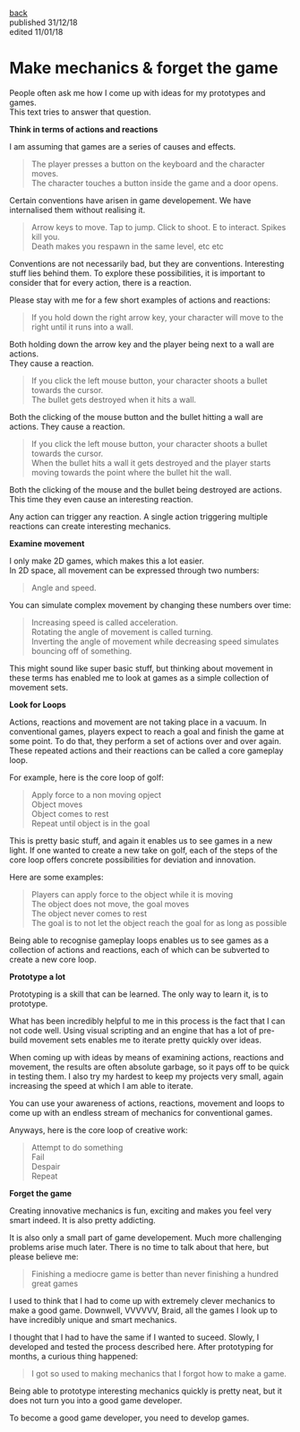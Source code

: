 [back](writing) <br> published 31/12/18 <br> edited 11/01/18

# Make mechanics & forget the game

People often ask me how I come up with ideas for my prototypes and games. <br>
This text tries to answer that question.

**Think in terms of actions and reactions**

I am assuming that games are a series of causes and effects.<br>
> The player presses a button on the keyboard and the character moves.<br>
> The character touches a button inside the game and a door opens.

Certain conventions have arisen in game developement. 
We have internalised them without realising it.
 
> Arrow keys to move. Tap to jump. Click to shoot. E to interact. Spikes kill you. <br>
> Death makes you respawn in the same level, etc etc

Conventions are not necessarily bad, but they are conventions. 
Interesting stuff lies behind them.
To explore these possibilities, it is important to consider that for every action, there is a reaction.

Please stay with me for a few short examples of actions and reactions:

> If you hold down the right arrow key, your character will move to the right until it runs into a wall.

Both holding down the arrow key and the player being next to a wall are actions. <br>
They cause a reaction.

> If you click the left mouse button, your character shoots a bullet towards the cursor. <br>
> The bullet gets destroyed when it hits a wall.
  
Both the clicking of the mouse button and the bullet hitting a wall are actions. 
They cause a reaction.

> If you click the left mouse button, your character shoots a bullet towards the cursor. <br>
> When the bullet hits a wall it gets destroyed and the player starts moving towards
the point where the bullet hit the wall.
  
Both the clicking of the mouse and the bullet being destroyed are actions. This time they even cause an interesting reaction.
  
Any action can trigger any reaction.
A single action triggering multiple reactions can create interesting mechanics.

**Examine movement**

I only make 2D games, which makes this a lot easier. <br>
In 2D space, all movement can be expressed through two numbers:
  	
> Angle and speed.
  
 You can simulate complex movement by changing these numbers over time:

> Increasing speed is called acceleration.<br>
> Rotating the angle of movement is called turning.<br>
> Inverting the angle of movement while decreasing speed simulates bouncing off of something.
  
This might sound like super basic stuff, but thinking about movement in these terms has enabled me to look at games as a simple collection of movement sets.
  

**Look for Loops**

Actions, reactions and movement are not taking place in a vacuum. 
In conventional games, players expect to reach a goal and finish the game at some point. 
To do that, they perform a set of actions over and over again.
These repeated actions and their reactions can be called a core gameplay loop.
  
For example, here is the core loop of golf:
> Apply force to a non moving opject<br>
> Object moves<br>
> Object comes to rest<br>
> Repeat until object is in the goal
    
This is pretty basic stuff, and again it enables us to see games in a new light.
If one wanted to create a new take on golf, each of the steps of the core loop offers 
concrete possibilities for deviation and innovation.

Here are some examples:
> Players can apply force to the object while it is moving<br>
> The object does not move, the goal moves<br>
> The object never comes to rest<br>
> The goal is to not let the object reach the goal for as long as possible
    
Being able to recognise gameplay loops enables us to see games as a collection of actions and reactions, each of which can be subverted to create a new core loop.


**Prototype a lot**

Prototyping is a skill that can be learned.
The only way to learn it, is to prototype.
  
What has been incredibly helpful to me in this process is the fact that I can not code well.
Using visual scripting and an engine that has a lot of pre-build movement sets enables me to iterate pretty quickly over ideas.

When coming up with ideas by means of examining actions, reactions and movement, the results are often absolute garbage, so it pays off to be quick in testing them.
I also try my hardest to keep my projects very small, again increasing the speed at which I am able to iterate.

You can use your awareness of actions, reactions, movement and loops to come up with an endless stream of mechanics for conventional games. 
  
 Anyways, here is the core loop of creative work:
> Attempt to do something <br>
> Fail<br>
> Despair<br>
> Repeat<br>
  
**Forget the game**

Creating innovative mechanics is fun, exciting and makes you feel very smart indeed.
It is also pretty addicting.
  
It is also only a small part of game developement.
Much more challenging problems arise much later.
There is no time to talk about that here, but please believe me:

> Finishing a mediocre game is better than never finishing a hundred great games

 I used to think that I had to come up with extremely clever mechanics to make a good game.
 Downwell, VVVVVV, Braid, all the games I look up to have incredibly unique and smart mechanics. 

I thought that I had to have the same if I wanted to suceed.
Slowly, I developed and tested the process described here.
After prototyping for months, a curious thing happened:
  
> I got so used to making mechanics that I forgot how to make a game.
  
Being able to prototype interesting mechanics quickly is pretty neat, but it does not turn you into a good game developer.

To become a good game developer, you need to develop games.
